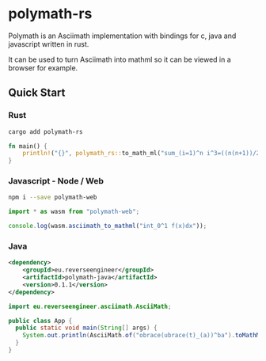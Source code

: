 # polymath-rs

Polymath is an Asciimath implementation with bindings for c, java and javascript written in rust.

It can be used to turn Asciimath into mathml so it can be viewed in a browser for example.

## Quick Start

### Rust

```bash
cargo add polymath-rs
```

```rust
fn main() {
    println!("{}", polymath_rs::to_math_ml("sum_(i=1)^n i^3=((n(n+1))/2)^2"));
}
```

### Javascript - Node / Web

```bash
npm i --save polymath-web
```

```javascript
import * as wasm from "polymath-web";

console.log(wasm.asciimath_to_mathml("int_0^1 f(x)dx"));
```

### Java

```xml
<dependency>
    <groupId>eu.reverseengineer</groupId>
    <artifactId>polymath-java</artifactId>
    <version>0.1.1</version>
</dependency>
```

```java
import eu.reverseengineer.asciimath.AsciiMath;

public class App {
  public static void main(String[] args) {
    System.out.println(AsciiMath.of("obrace(ubrace(t)_(a))^ba").toMathMl());
  }
}
```

